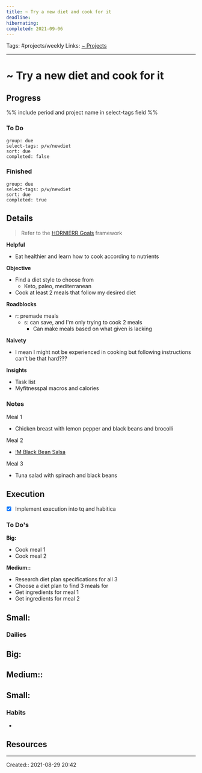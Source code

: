 ```yaml
---
title: ~ Try a new diet and cook for it
deadline:
hibernating:
completed: 2021-09-06 
---
```

Tags: #projects/weekly
Links: [~ Projects](out/~-projects.md)
___
# ~ Try a new diet and cook for it
## Progress
%% include period and project name in select-tags field %%
### To Do
```tq
group: due
select-tags: p/w/newdiet
sort: due
completed: false

```
### Finished
```tq
group: due
select-tags: p/w/newdiet
sort: due
completed: true

```
## Details
> Refer to the [HORNIERR Goals](out/hornierr-goals.md) framework

**Helpful**
- Eat healthier and learn how to cook according to nutrients

**Objective**
- Find a diet style to choose from
	- Keto, paleo, mediterranean
- Cook at least 2 meals that follow my desired diet

**Roadblocks**
- r: premade meals
	- s: can save, and I'm only trying to cook 2 meals
		- Can make meals based on what given is lacking

**Naivety**
- I mean I might not be experienced in cooking but following instructions can't be that hard???

**Insights**
- Task list
- Myfitnesspal macros and calories
### Notes
Meal 1
-   Chicken breast with lemon pepper and black beans and brocolli

Meal 2
-   [!M Black Bean Salsa](app://obsidian.md/!M%20Black%20Bean%20Salsa)

Meal 3
-   Tuna salad with spinach and black beans
## Execution
- [x] Implement execution into tq and habitica
### To Do's
**Big:**
- Cook meal 1
- Cook meal 2

**Medium::**
- Research diet plan specifications for all 3
- Choose a diet plan to find 3 meals for
- Get ingredients for meal 1
- Get ingredients for meal 2

**Small:**
- 
### Dailies
**Big:**
- 

**Medium::**
- 

**Small:**
- 
### Habits
- 
## Resources

___
Created:: 2021-08-29 20:42
